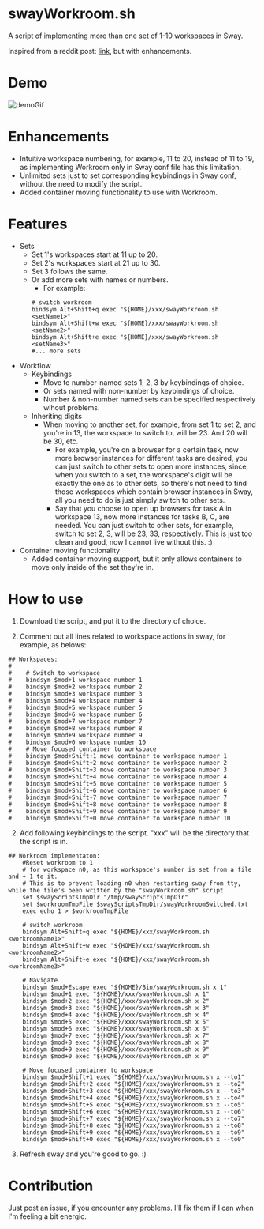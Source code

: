 # swayWorkroom.sh
A script of implementing more than one set of 1-10 workspaces in Sway.

Inspired from a reddit post: [link](https://old.reddit.com/r/swaywm/comments/tsvydv/workrooms_a_set_of_workspaces/), but with enhancements.

# Demo
![demoGif](https://user-images.githubusercontent.com/90975914/223832751-40b71822-d6d3-4378-85fe-b18f30c96d79.gif)

# Enhancements
- Intuitive workspace numbering, for example, 11 to 20, instead of 11 to 19, as implementing Workroom only in Sway conf file has this limitation.
- Unlimited sets just to set corresponding keybindings in Sway conf, without the need to modify the script.
- Added container moving functionality to use with Workroom.

# Features
- Sets
  - Set 1's workspaces start at 11 up to 20.
  - Set 2's workspaces start at 21 up to 30.
  - Set 3 follows the same.
  - Or add more sets with names or numbers. 
    - For example:
    ```
    # switch workroom
    bindsym Alt+Shift+q exec "${HOME}/xxx/swayWorkroom.sh <setName1>"
    bindsym Alt+Shift+w exec "${HOME}/xxx/swayWorkroom.sh <setName2>"
    bindsym Alt+Shift+e exec "${HOME}/xxx/swayWorkroom.sh <setName3>"
    #... more sets
    ```
- Workflow
  - Keybindings
    - Move to number-named sets 1, 2, 3 by keybindings of choice.
    - Or sets named with non-number by keybindings of choice.
    - Number & non-number named sets can be specified respectively wihout problems.
  - Inheriting digits
    - When moving to another set, for example, from set 1 to set 2, and you're in 13, the workspace to switch to, will be 23. And 20 will be 30, etc.
      - For example, you're on a browser for a certain task, now more browser  instances for different tasks are desired, you can just switch to other sets to open more instances, since, when you switch to a set, the workspace's digit will be exactly the one as to other sets, so there's not need to find those workspaces which contain browser instances in Sway, all you need to do is just simply switch to other sets.
      - Say that you choose to open up browsers for task A in workspace 13, now more instances for tasks B, C, are needed. You can just switch to other sets, for example, switch to set 2, 3, will be 23, 33, respectively. This is just too clean and good, now I cannot live without this. :)
- Container moving functionality
  - Added container moving support, but it only allows containers to move only inside of the set they're in.

# How to use
1. Download the script, and put it to the directory of choice.

2. Comment out all lines related to workspace actions in sway, for example, as belows:
```
## Workspaces:
#
#    # Switch to workspace
#    bindsym $mod+1 workspace number 1
#    bindsym $mod+2 workspace number 2
#    bindsym $mod+3 workspace number 3
#    bindsym $mod+4 workspace number 4
#    bindsym $mod+5 workspace number 5
#    bindsym $mod+6 workspace number 6
#    bindsym $mod+7 workspace number 7
#    bindsym $mod+8 workspace number 8
#    bindsym $mod+9 workspace number 9
#    bindsym $mod+0 workspace number 10
#    # Move focused container to workspace
#    bindsym $mod+Shift+1 move container to workspace number 1
#    bindsym $mod+Shift+2 move container to workspace number 2
#    bindsym $mod+Shift+3 move container to workspace number 3
#    bindsym $mod+Shift+4 move container to workspace number 4
#    bindsym $mod+Shift+5 move container to workspace number 5
#    bindsym $mod+Shift+6 move container to workspace number 6
#    bindsym $mod+Shift+7 move container to workspace number 7
#    bindsym $mod+Shift+8 move container to workspace number 8
#    bindsym $mod+Shift+9 move container to workspace number 9
#    bindsym $mod+Shift+0 move container to workspace number 10
```
2. Add following keybindings to the script. "xxx" will be the directory that the script is in.
```
## Workroom implementaton:
    #Reset workroom to 1
    # for workspace n0, as this workspace's number is set from a file and + 1 to it.
    # This is to prevent loading n0 when restarting sway from tty, while the file's been written by the "swayWorkroom.sh" script.
    set $swayScriptsTmpDir "/tmp/swayScriptsTmpDir"
    set $workroomTmpFile $swayScriptsTmpDir/swayWorkroomSwitched.txt
    exec echo 1 > $workroomTmpFile

    # switch workroom
    bindsym Alt+Shift+q exec "${HOME}/xxx/swayWorkroom.sh <workroomName1>"
    bindsym Alt+Shift+w exec "${HOME}/xxx/swayWorkroom.sh <workroomName2>"
    bindsym Alt+Shift+e exec "${HOME}/xxx/swayWorkroom.sh <workroomName3>"

    # Navigate
    bindsym $mod+Escape exec "${HOME}/Bin/swayWorkroom.sh x 1"
    bindsym $mod+1 exec "${HOME}/xxx/swayWorkroom.sh x 1"
    bindsym $mod+2 exec "${HOME}/xxx/swayWorkroom.sh x 2"
    bindsym $mod+3 exec "${HOME}/xxx/swayWorkroom.sh x 3"
    bindsym $mod+4 exec "${HOME}/xxx/swayWorkroom.sh x 4"
    bindsym $mod+5 exec "${HOME}/xxx/swayWorkroom.sh x 5"
    bindsym $mod+6 exec "${HOME}/xxx/swayWorkroom.sh x 6"
    bindsym $mod+7 exec "${HOME}/xxx/swayWorkroom.sh x 7"
    bindsym $mod+8 exec "${HOME}/xxx/swayWorkroom.sh x 8"
    bindsym $mod+9 exec "${HOME}/xxx/swayWorkroom.sh x 9"
    bindsym $mod+0 exec "${HOME}/xxx/swayWorkroom.sh x 0"

    # Move focused container to workspace
    bindsym $mod+Shift+1 exec "${HOME}/xxx/swayWorkroom.sh x --to1"
    bindsym $mod+Shift+2 exec "${HOME}/xxx/swayWorkroom.sh x --to2"
    bindsym $mod+Shift+3 exec "${HOME}/xxx/swayWorkroom.sh x --to3"
    bindsym $mod+Shift+4 exec "${HOME}/xxx/swayWorkroom.sh x --to4"
    bindsym $mod+Shift+5 exec "${HOME}/xxx/swayWorkroom.sh x --to5"
    bindsym $mod+Shift+6 exec "${HOME}/xxx/swayWorkroom.sh x --to6"
    bindsym $mod+Shift+7 exec "${HOME}/xxx/swayWorkroom.sh x --to7"
    bindsym $mod+Shift+8 exec "${HOME}/xxx/swayWorkroom.sh x --to8"
    bindsym $mod+Shift+9 exec "${HOME}/xxx/swayWorkroom.sh x --to9"
    bindsym $mod+Shift+0 exec "${HOME}/xxx/swayWorkroom.sh x --to0"
```
3. Refresh sway and you're good to go. :)
  
# Contribution
  Just post an issue, if you encounter any problems. I'll fix them if I can when I'm feeling a bit energic.
